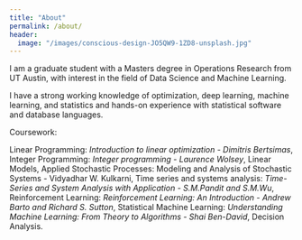 ```yaml
---
title: "About"
permalink: /about/
header:
  image: "/images/conscious-design-JO5QW9-1ZD8-unsplash.jpg"
---
```


I am a graduate student with a Masters degree in Operations Research from UT Austin, with interest in the field of Data Science and Machine Learning.

I have a strong working knowledge of optimization, deep learning, machine learning, and statistics and hands-on experience with statistical software and database languages.

Coursework:

Linear Programming: <em>Introduction to linear optimization - Dimitris Bertsimas</em>, 
Integer Programming: <em>Integer programming - Laurence Wolsey</em>, 
Linear Models, 
Applied Stochastic Processes: </em>Modeling and Analysis of Stochastic Systems - Vidyadhar W. Kulkarni</em>, 
Time series and systems analysis: <em>Time-Series and System Analysis with Application - S.M.Pandit and S.M.Wu</em>, Reinforcement Learning: <em>Reinforcement Learning: An Introduction - Andrew Barto and Richard S. Sutton</em>, 
Statistical Machine Learning: <em>Understanding Machine Learning: From Theory to Algorithms - Shai Ben-David</em>, 
Decision Analysis.



